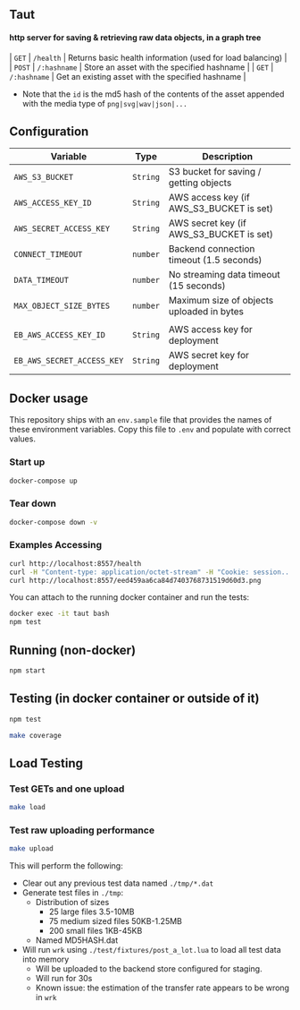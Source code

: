 ## Taut
#### http server for saving & retrieving raw data objects, in a graph tree



| `GET`  | `/health` | Returns basic health information (used for load balancing)  |
| `POST` | `/:hashname`    | Store an asset with the specified hashname            |
| `GET`  | `/:hashname`    | Get an existing asset with the specified hashname     |

* Note that the `id` is the md5 hash of the contents of the asset appended with the media type of `png|svg|wav|json|...`

## Configuration
| Variable                   | Type     | Description                                 |
| -------------------------- | -------- | ------------------------------------------- |
| `AWS_S3_BUCKET`            | `String` | S3 bucket for saving / getting objects      |
| `AWS_ACCESS_KEY_ID`        | `String` | AWS access key (if AWS_S3_BUCKET is set)    | 
| `AWS_SECRET_ACCESS_KEY`    | `String` | AWS secret key (if AWS_S3_BUCKET is set)    |
| `CONNECT_TIMEOUT`          | `number` | Backend connection timeout (1.5 seconds)    |
| `DATA_TIMEOUT`             | `number` | No streaming data timeout (15 seconds)      |
| `MAX_OBJECT_SIZE_BYTES`    | `number` | Maximum size of objects uploaded in bytes   |
|                            |          |                                             |
| `EB_AWS_ACCESS_KEY_ID`     | `String` | AWS access key for deployment               |
| `EB_AWS_SECRET_ACCESS_KEY` | `String` | AWS secret key for deployment               |


## Docker usage
This repository ships with an `env.sample` file that provides the names of these environment variables. Copy this file to `.env` and populate with correct values.

### Start up

```bash
docker-compose up
```

### Tear down

```bash
docker-compose down -v
```

### Examples Accessing

```bash
curl http://localhost:8557/health
curl -H "Content-type: application/octet-stream" -H "Cookie: session..."--data-binary @a.png http://localhost:8557/eed459aa6ca84d7403768731519d60d3.png
curl http://localhost:8557/eed459aa6ca84d7403768731519d60d3.png
```

You can attach to the running docker container and run the tests:

```bash
docker exec -it taut bash
npm test
```

## Running (non-docker)
```bash
npm start
```

## Testing (in docker container or outside of it)
```bash
npm test
```

```bash
make coverage
```

## Load Testing

### Test GETs and one upload
```bash
make load
```

### Test raw uploading performance
```bash
make upload
```

This will perform the following:
* Clear out any previous test data named `./tmp/*.dat`
* Generate test files in `./tmp`:
  * Distribution of sizes
    * 25 large files 3.5-10MB
    * 75 medium sized files 50KB-1.25MB
    * 200 small files 1KB-45KB 
  * Named MD5HASH.dat
* Will run `wrk` using `./test/fixtures/post_a_lot.lua` to load all test data into memory
  * Will be uploaded to the backend store configured for staging.
  * Will run for 30s
  * Known issue: the estimation of the transfer rate appears to be wrong in `wrk`
  


